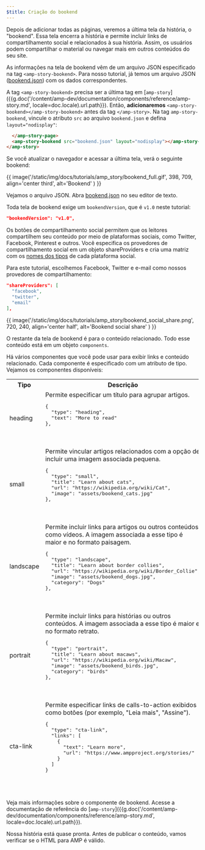 ```yaml
---
$title: Criação do bookend
---
```


Depois de adicionar todas as páginas, veremos a última tela da história, o "bookend".  Essa tela encerra a história e permite incluir links de compartilhamento social e relacionados à sua história. Assim, os usuários podem compartilhar o material ou navegar mais em outros conteúdos do seu site.

As informações na tela de bookend vêm de um arquivo JSON especificado na tag `<amp-story-bookend>`. Para nosso tutorial, já temos um arquivo JSON ([bookend.json](https://github.com/ampproject/docs/blob/master/tutorial_source/amp-pets-story/bookend.json)) com os dados correspondentes.

A tag `<amp-story-bookend>` precisa ser a última tag em [`amp-story`]({{g.doc('/content/amp-dev/documentation/components/reference/amp-story.md', locale=doc.locale).url.path}}). Então, **adicionaremos** `<amp-story-bookend></amp-story-bookend>` antes da tag `</amp-story>`.  Na tag `amp-story-bookend`, vincule o atributo `src` ao arquivo `bookend.json` e defina `layout="nodisplay"`:

```html hl_lines="2"
  </amp-story-page>
  <amp-story-bookend src="bookend.json" layout="nodisplay"></amp-story-bookend>
</amp-story>
```

Se você atualizar o navegador e acessar a última tela, verá o seguinte bookend:

{{ image('/static/img/docs/tutorials/amp_story/bookend_full.gif', 398, 709, align='center third', alt='Bookend' ) }}

Vejamos o arquivo JSON.  Abra [bookend.json](https://github.com/ampproject/docs/blob/master/tutorial_source/amp-pets-story/bookend.json) no seu editor de texto.

Toda tela de bookend exige um `bookendVersion`, que é `v1.0` neste tutorial:

```json
"bookendVersion": "v1.0",
```

Os botões de compartilhamento social permitem que os leitores compartilhem seu conteúdo por meio de plataformas sociais, como Twitter, Facebook, Pinterest e outros. Você especifica os provedores de compartilhamento social em um objeto shareProviders e cria uma matriz com os [nomes dos tipos](/pt_br/docs/reference/components/amp-social-share.html#pre-configured-providers) de cada plataforma social.

Para este tutorial, escolhemos Facebook, Twitter e e-mail como nossos provedores de compartilhamento:

```json
"shareProviders": [
  "facebook",
  "twitter",
  "email"
],
```

{{ image('/static/img/docs/tutorials/amp_story/bookend_social_share.png', 720, 240, align='center half', alt='Bookend social share' ) }}

O restante da tela de bookend é para o conteúdo relacionado.  Todo esse conteúdo está em um objeto `components`.

Há vários componentes que você pode usar para exibir links e conteúdo relacionado. Cada componente é especificado com um atributo de tipo. Vejamos os componentes disponíveis:

<table>
<thead>
<tr>
  <th width="20%">Tipo</th>
  <th>Descrição</th>
</tr>
<tr>
  <td>heading</td>
  <td>Permite especificar um título para agrupar artigos.
<pre class="nopreline">
{
  "type": "heading",
  "text": "More to read"
},
</pre>
  <br>
  <figure class="alignment-wrapper half">
    <amp-img src="/static/img/docs/tutorials/amp_story/bookend_heading.png" width="720" height="140" layout="responsive" alt="bookend heading"></amp-img>
  </figure>
  </td>
</tr>
<tr>
  <td>small</td>
  <td>Permite vincular artigos relacionados com a opção de incluir uma imagem associada pequena.
<pre class="nopreline">
{
  "type": "small",
  "title": "Learn about cats",
  "url": "https://wikipedia.org/wiki/Cat",
  "image": "assets/bookend_cats.jpg"
},
</pre>
  <br>
  <figure class="alignment-wrapper half">
    <amp-img src="/static/img/docs/tutorials/amp_story/bookend_small.png" width="720" height="267" layout="responsive" alt="bookend small article"></amp-img>
  </figure>
</td>
</tr>
<tr>
  <td>landscape</td>
  <td>Permite incluir links para artigos ou outros conteúdos, como vídeos. A imagem associada a esse tipo é maior e no formato paisagem.
<pre class="nopreline">
{
  "type": "landscape",
  "title": "Learn about border collies",
  "url": "https://wikipedia.org/wiki/Border_Collie",
  "image": "assets/bookend_dogs.jpg",
  "category": "Dogs"
},
</pre>
  <br>
  <figure class="alignment-wrapper half">
    <amp-img src="/static/img/docs/tutorials/amp_story/bookend_landscape.png" width="720" height="647" layout="responsive" alt="bookend landscape article"></amp-img>
  </figure>
  </td>
</tr>
<tr>
  <td>portrait</td>
  <td>Permite incluir links para histórias ou outros conteúdos.  A imagem associada a esse tipo é maior e no formato retrato.
<pre class="nopreline">
{
  "type": "portrait",
  "title": "Learn about macaws",
  "url": "https://wikipedia.org/wiki/Macaw",
  "image": "assets/bookend_birds.jpg",
  "category": "birds"
},
</pre>
  <br>
  <figure class="alignment-wrapper half">
    <amp-img src="/static/img/docs/tutorials/amp_story/bookend_portrait.png" width="720" height="1018" layout="responsive" alt="bookend portrait article"></amp-img>
  </figure>
  </td>
</tr>
<tr>
  <td>cta-link</td>
  <td>Permite especificar links de calls-to-action exibidos como botões (por exemplo, "Leia mais", "Assine").
<pre class="nopreline">
{
  "type": "cta-link",
  "links": [
    {
      "text": "Learn more",
      "url": "https://www.ampproject.org/stories/"
    }
  ]
}
</pre>
  <br>
  <figure class="alignment-wrapper half">
    <amp-img src="/static/img/docs/tutorials/amp_story/bookend_cta.png" width="720" height="137" layout="responsive" alt="bookend cta"></amp-img>
  </figure>
  </td>
</tr>
</thead>
<tbody>
</tbody>
</table>

Veja mais informações sobre o componente de bookend. Acesse a documentação de referência do [`amp-story`]({{g.doc('/content/amp-dev/documentation/components/reference/amp-story.md', locale=doc.locale).url.path}}).

Nossa história está quase pronta.  Antes de publicar o conteúdo, vamos verificar se o HTML para AMP é válido.
